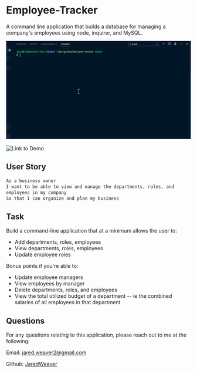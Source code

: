 # Employee-Tracker
A command line application that builds a database for managing a company's employees using node, inquirer, and MySQL.

![Employee Tracker](assets/employee-trk-demo.gif)

![Link to Demo](https://www.youtube.com/watch?v=Pif1bb6xDbo&feature=youtu.be)

## User Story

```
As a business owner
I want to be able to view and manage the departments, roles, and employees in my company
So that I can organize and plan my business
```

## Task

Build a command-line application that at a minimum allows the user to:

  * Add departments, roles, employees
  * View departments, roles, employees
  * Update employee roles

Bonus points if you're able to:

  * Update employee managers
  * View employees by manager
  * Delete departments, roles, and employees
  * View the total utilized budget of a department -- ie the combined salaries of all employees in that department

## Questions

For any questions relating to this application, please reach out to me at the following:

Email: jared.weaver2@gmail.com

Github: [JaredWeaver](github.com/JaredWeaver)

